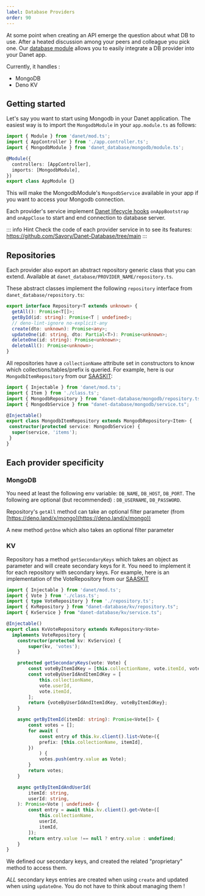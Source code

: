 ```yaml
---
label: Database Providers
order: 90
---
```


At some point when creating an API emerge the question about what DB to use. After a heated discussion among your peers and colleague you pick one.
Our [database module](https://deno.land/x/danet_database) allows you to easily integrate a DB provider into your Danet app.



Currently, it handles : 

- MongoDB
- Deno KV

## Getting started

Let's say you want to start using Mongodb in your Danet application. The easiest way is to import the `MongodbModule` in your `app.module.ts` as follows: 

```ts
import { Module } from 'danet/mod.ts';
import { AppController } from './app.controller.ts';
import { MongodbModule } from 'danet_database/mongodb/module.ts';

@Module({
  controllers: [AppController],
  imports: [MongodbModule],
})
export class AppModule {}

```

This will make the MongodbModule's `MongodbService` available in your app if you want to access your Mongodb connection. 

Each provider's service implement [Danet lifecycle hooks](../fundamentals/lifecycle.md) `onAppBootstrap` and `onAppClose` to start and end connection to database server.

::: info Hint
 Check the code of each provider service in to see its features: https://github.com/Savory/Danet-Database/tree/main
:::

## Repositories

Each provider also export an abstract repository generic class that you can extend. Available at `danet_database/PROVIDER_NAME/repository.ts`.

These abstract classes implement the following `repository` interface from `danet_database/repository.ts`:

```ts
export interface Repository<T extends unknown> {
  getAll(): Promise<T[]>;
  getById(id: string): Promise<T | undefined>;
  // deno-lint-ignore no-explicit-any
  create(dto: unknown): Promise<any>;
  updateOne(id: string, dto: Partial<T>): Promise<unknown>;
  deleteOne(id: string): Promise<unknown>;
  deleteAll(): Promise<unknown>;
}

```

All repositories have a `collectionName` attribute set in constructors to know which collections/tables/prefix is queried. For example, here is our `MongodbItemRepository` from our [SAASKIT](https://github.com/Savory/saaskit-danet):

```ts
import { Injectable } from 'danet/mod.ts';
import { Item } from './class.ts';
import { MongodbRepository } from "danet-database/mongodb/repository.ts";
import { MongodbService } from "danet-database/mongodb/service.ts";

@Injectable()
export class MongodbItemRepository extends MongodbRepository<Item> {
 constructor(protected service: MongodbService) {
  super(service, 'items');
 }
}
```

## Each provider specificity 

### MongoDB

You need at least the following env variable: `DB_NAME`, `DB_HOST`, `DB_PORT`. The following are optional (but recommended) : `DB_USERNAME`, `DB_PASSWORD`. 

Repository's `getAll` method can take an optional filter parameter (from [https://deno.land/x/mongo](https://deno.land/x/mongo))

A new method `getOne` which also takes an optional filter parameter

### KV

Repository has a method `getSecondaryKeys` which takes an object as parameter and will create secondary keys for it. You need to implement it for each repository with secondary keys. For example, here is an implementation of the VoteRepository from our [SAASKIT](https://github.com/Savory/saaskit-danet)

```ts
import { Injectable } from 'danet/mod.ts';
import { Vote } from './class.ts';
import { type VoteRepository } from './repository.ts';
import { KvRepository } from "danet-database/kv/repository.ts";
import { KvService } from "danet-database/kv/service.ts";

@Injectable()
export class KvVoteRepository extends KvRepository<Vote>
  implements VoteRepository {
    constructor(protected kv: KvService) {
        super(kv, 'votes');
    }

    protected getSecondaryKeys(vote: Vote) {
        const voteByItemIdKey = [this.collectionName, vote.itemId, vote._id];
        const voteByUserIdAndItemIdKey = [
            this.collectionName,
            vote.userId,
            vote.itemId,
        ];
        return {voteByUserIdAndItemIdKey, voteByItemIdKey};
    }

    async getByItemId(itemId: string): Promise<Vote[]> {
        const votes = [];
        for await (
            const entry of this.kv.client().list<Vote>({
            prefix: [this.collectionName, itemId],
        })
            ) {
            votes.push(entry.value as Vote);
        }
        return votes;
    }

    async getByItemIdAndUserId(
        itemId: string,
        userId: string,
    ): Promise<Vote | undefined> {
        const entry = await this.kv.client().get<Vote>([
            this.collectionName,
            userId,
            itemId,
        ]);
        return entry.value !== null ? entry.value : undefined;
    }
}
```

We defined our secondary keys, and created the related "proprietary" method to access them.

*ALL* secondary keys entries are created when using `create` and updated when using `updateOne`. You do not have to think about managing them !